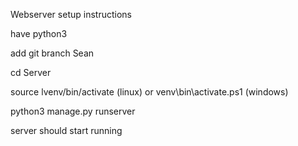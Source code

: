 Webserver setup instructions

have python3

add git branch Sean

cd Server

source lvenv/bin/activate (linux) or venv\bin\activate.ps1 (windows)

python3 manage.py runserver

server should start running
